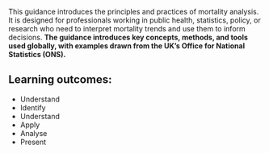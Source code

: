 This guidance introduces the principles and practices of mortality analysis. It is designed for professionals working in public health, statistics, policy, or research who need to interpret mortality trends and use them to inform decisions. **The guidance introduces key concepts, methods, and tools used globally, with examples drawn from the UK’s Office for National Statistics (ONS).**

## Learning outcomes:

- Understand
- Identify
- Understand
- Apply
- Analyse
- Present
